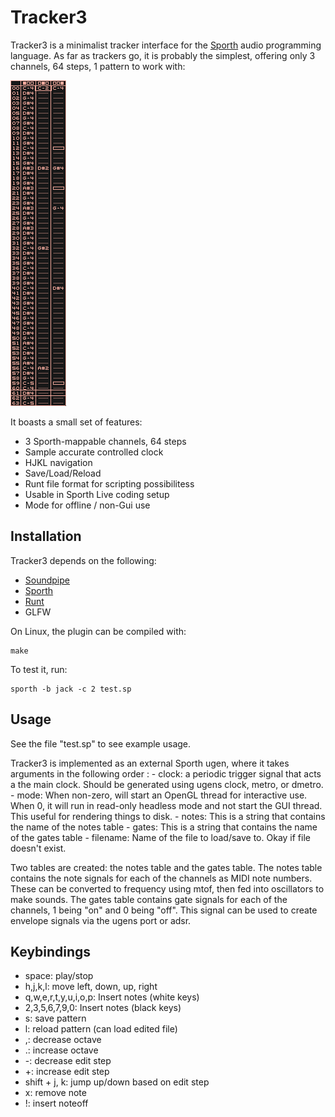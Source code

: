 # Tracker3

Tracker3 is a minimalist tracker interface for the 
[Sporth](https://www.github.com/paulbatchelor/sporth) audio programming 
language. As far as trackers go, it is probably the simplest, offering
only 3 channels, 64 steps, 1 pattern to work with: 

![Tracker3](tracker.png)

It boasts a small set of features:
- 3 Sporth-mappable channels, 64 steps
- Sample accurate controlled clock
- HJKL navigation
- Save/Load/Reload 
- Runt file format for scripting possibilitess
- Usable in Sporth Live coding setup
- Mode for offline / non-Gui use

## Installation

Tracker3 depends on the following:
- [Soundpipe](https://www.github.com/paulbatchelor/soundpipe.git)
- [Sporth](https://www.github.com/paulbatchelor/Sporth.git)
- [Runt](https://www.github.com/muviklabs/runt)
- GLFW

On Linux, the plugin can be compiled with:

    make

To test it, run:

    sporth -b jack -c 2 test.sp

## Usage

See the file "test.sp" to see example usage.

Tracker3 is implemented as an external Sporth ugen, where it takes 
arguments in the following order :
    - clock: a periodic trigger signal that acts a the main clock. Should be generated
using ugens clock, metro, or dmetro.
    - mode: When non-zero, will start an OpenGL thread for interactive use. 
When 0, it will run in read-only headless mode and not start the GUI thread. This 
useful for rendering things to disk. 
    - notes: This is a string that contains the name of the notes table 
    - gates: This is a string that contains the name of the gates table
    - filename: Name of the file to load/save to. Okay if file doesn't exist.

Two tables are created: the notes table and the gates table. The notes table
contains the note signals for each of the channels as MIDI note numbers. 
These can be converted to frequency using mtof, then fed into oscillators to 
make sounds. The gates table contains gate signals for each of the channels,
1 being "on" and 0 being "off". This signal can be used to create envelope 
signals via the ugens port or adsr. 


## Keybindings
- space: play/stop
- h,j,k,l: move left, down, up, right 
- q,w,e,r,t,y,u,i,o,p: Insert notes (white keys)
- 2,3,5,6,7,9,0: Insert notes (black keys)
- s: save pattern
- l: reload pattern (can load edited file)
- ,: decrease octave
- .: increase octave
- -: decrease edit step
- +: increase edit step
- shift + j, k: jump up/down based on edit step
- x: remove note
- !: insert noteoff
